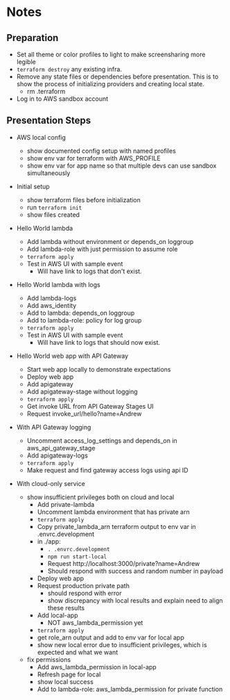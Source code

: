 # Notes

## Preparation

- Set all theme or color profiles to light to make screensharing more legible
- `terraform destroy` any existing infra.
- Remove any state files or dependencies before presentation. This is to show the process of initializing providers and creating local state.
  - rm .terraform
- Log in to AWS sandbox account

## Presentation Steps
- AWS local config
  - show documented config setup with named profiles
  - show env var for terraform with AWS_PROFILE
  - show env var for app name so that multiple devs can use sandbox simultaneously

- Initial setup
  - show terraform files before initialization
  - run `terraform init`
  - show files created

- Hello World lambda
  - Add lambda without environment or depends_on loggroup
  - Add lambda-role with just permission to assume role
  - `terraform apply`
  - Test in AWS UI with sample event
    - Will have link to logs that don't exist.

- Hello World lambda with logs
  - Add lambda-logs
  - Add aws_identity
  - Add to lambda: depends_on loggroup
  - Add to lambda-role: policy for log group
  - `terraform apply`
  - Test in AWS UI with sample event
    - Will have link to logs that should now exist.

- Hello World web app with API Gateway
  - Start web app locally to demonstrate expectations
  - Deploy web app
  - Add apigateway
  - Add apigateway-stage without logging
  - `terraform apply`
  - Get invoke URL from API Gateway Stages UI
  - Request invoke_url/hello?name=Andrew

- With API Gateway logging
  - Uncomment access_log_settings and depends_on in aws_api_gateway_stage
  - Add apigateway-logs
  - `terraform apply`
  - Make request and find gateway access logs using api ID

- With cloud-only service
  - show insufficient privileges both on cloud and local
    - Add private-lambda
    - Uncomment lambda environment that has private arn
    - `terraform apply`
    - Copy private_lambda_arn terraform output to env var in .envrc.development
    - in ./app:
      - `. .envrc.development`
      - `npm run start-local`
      - Request http://localhost:3000/private?name=Andrew
      - Should respond with success and random number in payload
    - Deploy web app
    - Request production private path
      - should respond with error
      - show discrepancy with local results and explain need to align these results
    - Add local-app
      - NOT aws_lambda_permission yet
    - `terraform apply`
    - get role_arn output and add to env var for local app
    - show new local error due to insufficient privileges, which is expected and what we want
  - fix permissions
    - Add aws_lambda_permission in local-app
    - Refresh page for local
    - show local success
    - Add to lambda-role: aws_lambda_permission for private function
